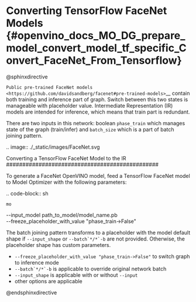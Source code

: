 # Converting TensorFlow FaceNet Models {#openvino_docs_MO_DG_prepare_model_convert_model_tf_specific_Convert_FaceNet_From_Tensorflow}

@sphinxdirective

`Public pre-trained FaceNet models <https://github.com/davidsandberg/facenet#pre-trained-models>`__ contain both training
and inference part of graph. Switch between this two states is manageable with placeholder value.
Intermediate Representation (IR) models are intended for inference, which means that train part is redundant.

There are two inputs in this network: boolean ``phase_train`` which manages state of the graph (train/infer) and
``batch_size`` which is a part of batch joining pattern.

.. image:: ./_static/images/FaceNet.svg

Converting a TensorFlow FaceNet Model to the IR
###############################################

To generate a FaceNet OpenVINO model, feed a TensorFlow FaceNet model to Model Optimizer with the following parameters:

.. code-block:: sh

    mo
   --input_model path_to_model/model_name.pb       \
   --freeze_placeholder_with_value "phase_train->False"


The batch joining pattern transforms to a placeholder with the model default shape if ``--input_shape`` or ``--batch`*/*`-b`` are not provided. Otherwise, the placeholder shape has custom parameters.

* ``--freeze_placeholder_with_value "phase_train->False"`` to switch graph to inference mode
* ``--batch`*/*`-b`` is applicable to override original network batch
* ``--input_shape`` is applicable with or without ``--input``
* other options are applicable

@endsphinxdirective
